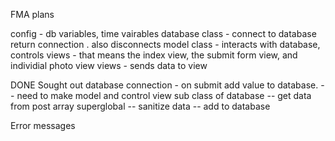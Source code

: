 FMA plans

config - db variables, time vairables
database class -  connect to database return connection . also disconnects
model class - interacts with database, controls views - that means the index view, the submit form view, and individial photo view
views - sends data to view

DONE
Sought out database connection - on submit add value to database.
-- need to make model and control view sub class of database
-- get data from post array superglobal
-- sanitize data 
-- add to database 


Error messages







